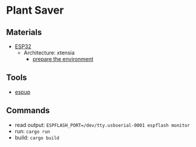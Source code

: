 # Plant Saver

## Materials

- [ESP32](https://www.espressif.com/sites/default/files/documentation/esp32-wroom-32d_esp32-wroom-32u_datasheet_en.pdf)
  - Architecture: xtensia
    - [prepare the environment](https://esp-rs.github.io/book/installation/riscv-and-xtensa.html)

## Tools

- [espup](https://github.com/esp-rs/espup)

## Commands

- read output: `ESPFLASH_PORT=/dev/tty.usbserial-0001 espflash monitor`
- run: `cargo run`
- build: `cargo build`

